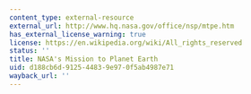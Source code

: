 ```yaml
---
content_type: external-resource
external_url: http://www.hq.nasa.gov/office/nsp/mtpe.htm
has_external_license_warning: true
license: https://en.wikipedia.org/wiki/All_rights_reserved
status: ''
title: NASA's Mission to Planet Earth
uid: d188cb6d-9125-4483-9e97-0f5ab4987e71
wayback_url: ''
---
```

